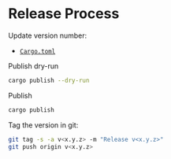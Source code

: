 # Release Process

Update version number:
- [`Cargo.toml`](Cargo.toml)

Publish dry-run

```bash
cargo publish --dry-run
```

Publish

```bash
cargo publish
```

Tag the version in git:

```bash
git tag -s -a v<x.y.z> -m "Release v<x.y.z>"
git push origin v<x.y.z>
```
